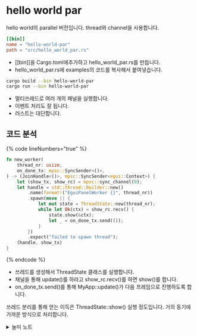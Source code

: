 # hello world par

hello world의 parallel 버전입니다. thread와 channel을 사용합니다.&#x20;

```toml
[[bin]]
name = "hello-world-par"
path = "src/hello_world_par.rs"
```

* \[\[bin]]을 Cargo.toml에추가하고 hello\_world\_par.rs를 만듭니다.&#x20;
* hello\_world\_par.rs에 examples의 코드를 복사해서 붙여넣습니다.

```bash
cargo build --bin hello-world-par
cargo run --bin hello-world-par
```

* 멀티쓰레드로 여러 개의 패널을 실행합니다.&#x20;
* 이벤트 처리도 잘 됩니다.&#x20;
* 러스트는 대단합니다.

## 코드 분석

{% code lineNumbers="true" %}
```rust
fn new_worker(
    thread_nr: usize,
    on_done_tx: mpsc::SyncSender<()>,
) -> (JoinHandle<()>, mpsc::SyncSender<egui::Context>) {
    let (show_tx, show_rc) = mpsc::sync_channel(0);
    let handle = std::thread::Builder::new()
        .name(format!("EguiPanelWorker {}", thread_nr))
        .spawn(move || {
            let mut state = ThreadState::new(thread_nr);
            while let Ok(ctx) = show_rc.recv() {
                state.show(&ctx);
                let _ = on_done_tx.send(());
            }
        })
        .expect("failed to spawn thread");
    (handle, show_tx)
}
```
{% endcode %}

* 쓰레드를 생성해서 ThreadState 클래스를 실행합니다.&#x20;
* 채널을 통해 update()를 하라고 show\_rc.recv()를 하면 show()를 합니다.&#x20;
* on\_done\_tx.send()를 통해 MyApp::update()가 다음 프레임으로 진행하도록 합니다.

쓰레드 분리를 통해 얻는 이득은 ThreadState::show() 실행 정도입니다. 거의 동기에 가까운 방식으로 처리합니다.&#x20;

<details>

<summary>놀미 노트</summary>

중요한 점은 코드가 명확하고 오류가 없다는 점입니다. 러스트의 관용적인 패턴을 여러 크레이트를 사용하면서 익혀야 합니다.&#x20;

</details>

